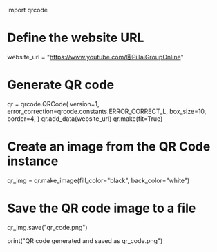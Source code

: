 import qrcode

# Define the website URL
website_url = "https://www.youtube.com/@PillaiGroupOnline"

# Generate QR code
qr = qrcode.QRCode(
    version=1,
    error_correction=qrcode.constants.ERROR_CORRECT_L,
    box_size=10,
    border=4,
)
qr.add_data(website_url)
qr.make(fit=True)

# Create an image from the QR Code instance
qr_img = qr.make_image(fill_color="black", back_color="white")

# Save the QR code image to a file
qr_img.save("qr_code.png")

print("QR code generated and saved as qr_code.png")

